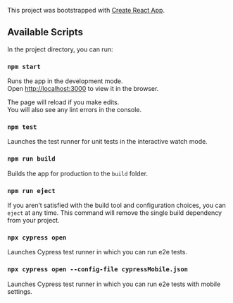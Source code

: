 This project was bootstrapped with [Create React App](https://github.com/facebook/create-react-app).

## Available Scripts

In the project directory, you can run:

### `npm start`

Runs the app in the development mode.<br />
Open [http://localhost:3000](http://localhost:3000) to view it in the browser.

The page will reload if you make edits.<br />
You will also see any lint errors in the console.

### `npm test`

Launches the test runner for unit tests in the interactive watch mode.<br />

### `npm run build`

Builds the app for production to the `build` folder.<br />

### `npm run eject`

If you aren’t satisfied with the build tool and configuration choices, you can `eject` at any time. This command will remove the single build dependency from your project.

### `npx cypress open`

Launches Cypress test runner in which you can run e2e tests.

### `npx cypress open --config-file cypressMobile.json`

Launches Cypress test runner in which you can run e2e tests with mobile settings.
